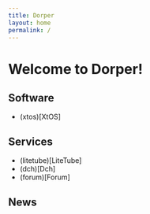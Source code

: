 ```yaml
---
title: Dorper
layout: home
permalink: /
---
```

# Welcome to Dorper!

## Software
- (xtos)[XtOS]

## Services
- (litetube)[LiteTube]
- (dch)[Dch]
- (forum)[Forum]

## News
